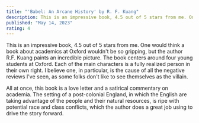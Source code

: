 ```yaml
---
title: "'Babel: An Arcane History' by R. F. Kuang"
description: This is an impressive book, 4.5 out of 5 stars from me. One would think a book about academics at Oxford wouldn't be so gripping, but the author R.F. Kuang paints an incredible picture. The book centers around four young students at Oxford. Each of the main characters is a fully realized person in their own right. I believe one, in particular, is the cause of all the negative reviews I've seen, as some folks don't like to see themselves as the villain.
published: "May 14, 2023"
rating: 4
---
```


This is an impressive book, 4.5 out of 5 stars from me. One would think a book about academics at Oxford wouldn't be so gripping, but the author R.F. Kuang paints an incredible picture. The book centers around four young students at Oxford. Each of the main characters is a fully realized person in their own right. I believe one, in particular, is the cause of all the negative reviews I've seen, as some folks don't like to see themselves as the villain.

All at once, this book is a love letter and a satirical commentary on academia. The setting of a post-colonial England, in which the English are taking advantage of the people and their natural resources, is ripe with potential race and class conflicts, which the author does a great job using to drive the story forward.
